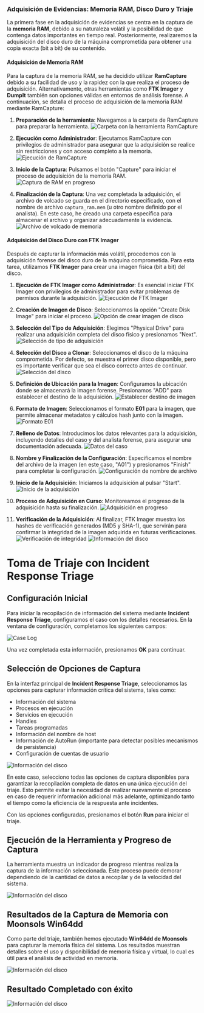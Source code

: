 
### **Adquisición de Evidencias: Memoria RAM, Disco Duro y Triaje**

La primera fase en la adquisición de evidencias se centra en la captura de la **memoria RAM**, debido a su naturaleza volátil y la posibilidad de que contenga datos importantes en tiempo real. Posteriormente, realizaremos la adquisición del disco duro de la máquina comprometida para obtener una copia exacta (bit a bit) de su contenido.

#### **Adquisición de Memoria RAM**

Para la captura de la memoria RAM, se ha decidido utilizar **RamCapture** debido a su facilidad de uso y la rapidez con la que realiza el proceso de adquisición. Alternativamente, otras herramientas como **FTK Imager** y **DumpIt** también son opciones válidas en entornos de análisis forense. A continuación, se detalla el proceso de adquisición de la memoria RAM mediante RamCapture:

1. **Preparación de la herramienta**: Navegamos a la carpeta de RamCapture para preparar la herramienta.
   ![Carpeta con la herramienta RamCapture](Fotos/foto1.png)

2. **Ejecución como Administrador**: Ejecutamos RamCapture con privilegios de administrador para asegurar que la adquisición se realice sin restricciones y con acceso completo a la memoria.
   ![Ejecución de RamCapture](Fotos/1_1.png)

3. **Inicio de la Captura**: Pulsamos el botón "Capture" para iniciar el proceso de adquisición de la memoria RAM.
   ![Captura de RAM en progreso](Fotos/foto2.png)

4. **Finalización de la Captura**: Una vez completada la adquisición, el archivo de volcado se guarda en el directorio especificado, con el nombre de archivo `captura_ram.mem` (u otro nombre definido por el analista). En este caso, he creado una carpeta específica para almacenar el archivo y organizar adecuadamente la evidencia.
   ![Archivo de volcado de memoria](Fotos/1_3.png)

#### **Adquisición del Disco Duro con FTK Imager**

Después de capturar la información más volátil, procedemos con la adquisición forense del disco duro de la máquina comprometida. Para esta tarea, utilizamos **FTK Imager** para crear una imagen física (bit a bit) del disco.

1. **Ejecución de FTK Imager como Administrador**: Es esencial iniciar FTK Imager con privilegios de administrador para evitar problemas de permisos durante la adquisición.
   ![Ejecución de FTK Imager](Fotos/foto4.png)

2. **Creación de Imagen de Disco**: Seleccionamos la opción "Create Disk Image" para iniciar el proceso.
   ![Opción de crear imagen de disco](Fotos/4_1.png)

3. **Selección del Tipo de Adquisición**: Elegimos "Physical Drive" para realizar una adquisición completa del disco físico y presionamos "Next".
   ![Selección de tipo de adquisición](Fotos/foto5.png)

4. **Selección del Disco a Clonar**: Seleccionamos el disco de la máquina comprometida. Por defecto, se muestra el primer disco disponible, pero es importante verificar que sea el disco correcto antes de continuar.
   ![Selección del disco](Fotos/foto6.png)

5. **Definición de Ubicación para la Imagen**: Configuramos la ubicación donde se almacenará la imagen forense. Presionamos "ADD" para establecer el destino de la adquisición.
   ![Establecer destino de imagen](Fotos/foto7.png)

6. **Formato de Imagen**: Seleccionamos el formato **E01** para la imagen, que permite almacenar metadatos y cálculos hash junto con la imagen.
   ![Formato E01](Fotos/foto8.png)

7. **Relleno de Datos**: Introducimos los datos relevantes para la adquisición, incluyendo detalles del caso y del analista forense, para asegurar una documentación adecuada.
   ![Datos del caso](Fotos/foto9.png)

8. **Nombre y Finalización de la Configuración**: Especificamos el nombre del archivo de la imagen (en este caso, "A01") y presionamos "Finish" para completar la configuración.
   ![Configuración de nombre de archivo](Fotos/foto10.png)

9. **Inicio de la Adquisición**: Iniciamos la adquisición al pulsar "Start".
   ![Inicio de la adquisición](Fotos/foto11.png)

10. **Proceso de Adquisición en Curso**: Monitoreamos el progreso de la adquisición hasta su finalización.
   ![Adquisición en progreso](Fotos/foto12.png)

11. **Verificación de la Adquisición**: Al finalizar, FTK Imager muestra los hashes de verificación generados (MD5 y SHA-1), que servirán para confirmar la integridad de la imagen adquirida en futuras verificaciones.
   ![Verificación de integridad](Fotos/foto14.png)
   ![Información del disco](Fotos/foto15.png)


# Toma de Triaje con Incident Response Triage

## Configuración Inicial
Para iniciar la recopilación de información del sistema mediante **Incident Response Triage**, configuramos el caso con los detalles necesarios. En la ventana de configuración, completamos los siguientes campos:

![Case Log](Fotos/foto16.png)

Una vez completada esta información, presionamos **OK** para continuar.

## Selección de Opciones de Captura
En la interfaz principal de **Incident Response Triage**, seleccionamos las opciones para capturar información crítica del sistema, tales como:

- Información del sistema
- Procesos en ejecución
- Servicios en ejecución
- Handles
- Tareas programadas
- Información del nombre de host
- Información de AutoRun (importante para detectar posibles mecanismos de persistencia)
- Configuración de cuentas de usuario

![Información del disco](Fotos/foto17.png)

En este caso, selecciono todas las opciones de captura disponibles para garantizar la recopilación completa de datos en una única ejecución del triaje. Esto permite evitar la necesidad de realizar nuevamente el proceso en caso de requerir información adicional más adelante, optimizando tanto el tiempo como la eficiencia de la respuesta ante incidentes.

Con las opciones configuradas, presionamos el botón **Run** para iniciar el triaje.

## Ejecución de la Herramienta y Progreso de Captura
La herramienta muestra un indicador de progreso mientras realiza la captura de la información seleccionada. Este proceso puede demorar dependiendo de la cantidad de datos a recopilar y de la velocidad del sistema.

![Información del disco](Fotos/foto19.png)

## Resultados de la Captura de Memoria con Moonsols Win64dd
Como parte del triaje, también hemos ejecutado **Win64dd de Moonsols** para capturar la memoria física del sistema. Los resultados muestran detalles sobre el uso y disponibilidad de memoria física y virtual, lo cual es útil para el análisis de actividad en memoria.

![Información del disco](Fotos/foto18.png)

## Resultado Completado con éxito
![Información del disco](Fotos/foto20.png)

